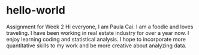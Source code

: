 # hello-world
Assignment for Week 2
Hi everyone,
I am Paula Cai. I am a foodie and loves traveling. I have been working in real estate industry for over a year now. I enjoy learning coding and statistical analysis. I hope to incorporate more quantitative skills to my work and be more creative about analyzing data.
